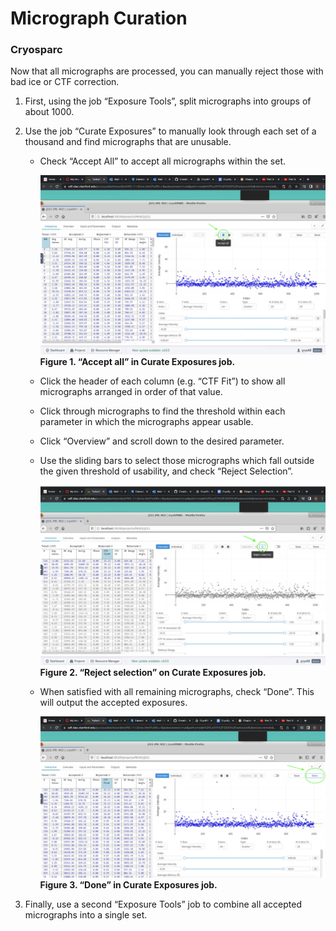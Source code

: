 # Micrograph Curation



### Cryosparc

Now that all micrographs are processed, you can manually reject those with bad ice or CTF correction.

1. First, using the job “Exposure Tools”, split micrographs into groups of about 1000.

2. Use the job “Curate Exposures” to manually look through each set of a thousand and find micrographs that are unusable.

   - Check “Accept All” to accept all micrographs within the set.

     ![accept_all_exposures](accept_all_exposures.png) **Figure 1. “Accept all” in Curate Exposures job.**

   - Click the header of each column (e.g. “CTF Fit”) to show all micrographs arranged in order of that value.

   - Click through micrographs to find the threshold within each parameter in which the micrographs appear usable.

   - Click “Overview” and scroll down to the desired parameter.

   - Use the sliding bars to select those micrographs which fall outside the given threshold of usability, and check “Reject Selection”.

     ![reject_exposures](reject_exposures.png) **Figure 2. “Reject selection” on Curate Exposures job.**

   - When satisfied with all remaining micrographs, check “Done”. This will output the accepted exposures.

     ![done_curating_exposures](done_curating_exposures.png) **Figure 3. “Done” in Curate Exposures job.**

3. Finally, use a second “Exposure Tools” job to combine all accepted micrographs into a single set.
